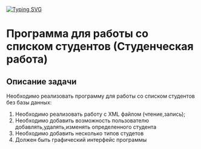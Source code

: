[![Typing SVG](https://readme-typing-svg.herokuapp.com?font=Bebas+Neue&weight=600&size=40&pause=2000&color=F7F7F7&width=435&height=70&lines=Difficulty%3A+%F0%9F%93%9A%F0%9F%93%9A)](https://git.io/typing-svg)
# Программа для работы со списком студентов (Студенческая работа)
## Описание задачи
Необходимо реализовать программу для работы со списком студентов без базы данных:
1. Необходимо реализовать работу с XML файлом (чтение,запись); 
2. Необходимо добавить возможность пользователю добавлять,удалять,изменять определенного студента
3. Необходимо добавить несколько типов студетов
4. Должен быть графический интерфейс программы

